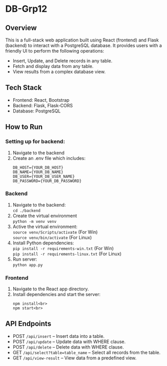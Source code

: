 # DB-Grp12


## Overview
This is a full-stack web application built using React (frontend) and Flask (backend) to interact with a PostgreSQL database. It provides users with a friendly UI to perform the following operations:
- Insert, Update, and Delete records in any table.
- Fetch and display data from any table.
- View results from a complex database view.

## Tech Stack
- Frontend: React, Bootstrap
- Backend: Flask, Flask-CORS
- Database: PostgreSQL

## How to Run
### Setting up for backend:
1. Navigate to the backend
2. Create an .env file which includes:<br>
    ```
    DB_HOST={YOUR_DB_HOST}
    DB_NAME={YOUR_DB_NAME}
    DB_USER={YOUR_DB_USER_NAME}
    DB_PASSWORD={YOUR_DB_PASSWORD}
    ```
### Backend
1. Navigate to the backend:<br>
   `cd ./backend`
2. Create the virtual environment<br>
   `python -m venv venv`
3. Active the virtual environment:<br>
   `source venv/Scripts/activate` (For Win)<br>
   `source venv/bin/activate` (For Linux)<br>
4. Install Python dependencies:<br>
   `pip install -r requirements-win.txt` (For Win)<br>
   `pip install -r requirements-linux.txt` (For Linux)<br>
5. Run server:<br>
    `python app.py`

### Frontend
1. Navigate to the React app directory.
2. Install dependencies and start the server:<br>
    ```
    npm install<br>
    npm start<br>
    ```

## API Endpoints
- POST `/api/insert` – Insert data into a table.
- POST `/api/update` – Update data with WHERE clause.
- POST `/api/delete` – Delete data with WHERE clause.
- GET `/api/select?table=table_name` – Select all records from the table.
- GET `/api/view-result` – View data from a predefined view.
